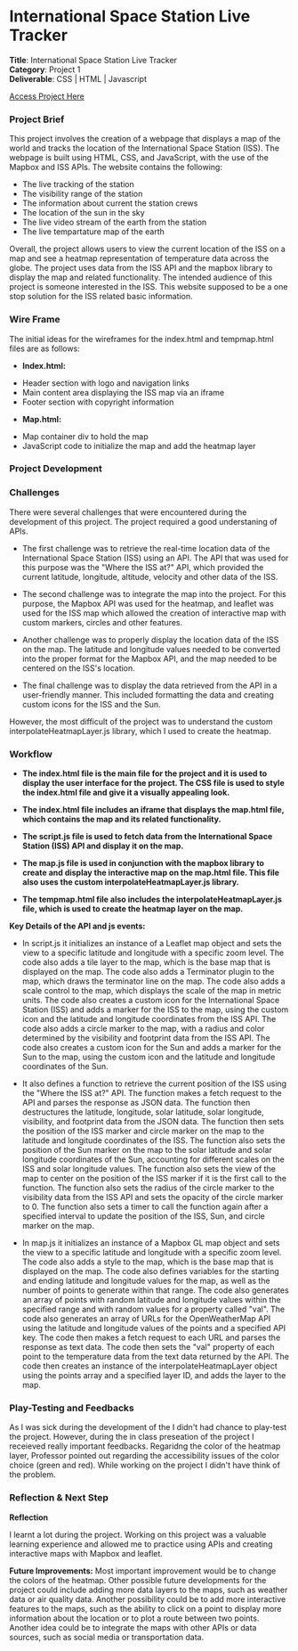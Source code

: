 # International Space Station Live Tracker

**Title**: International Space Station Live Tracker <br>
**Category**: Project 1 <br>
**Deliverable**: CSS | HTML | Javascript <br>

[Access Project Here](https://hasiburratul.github.io/connectionslab/Week_5/Project_1/)

### Project Brief 

This project involves the creation of a webpage that displays a map of the world and tracks the location of the International Space Station (ISS). The webpage is built using HTML, CSS, and JavaScript, with the use of the Mapbox and ISS APIs. The website contains the following:

- The live tracking of the station
- The visibility range of the station
- The information about current the station crews 
- The location of the sun in the sky
- The live video stream of the earth from the station
- The live tempartature map of the earth

Overall, the project allows users to view the current location of the ISS on a map and see a heatmap representation of temperature data across the globe. The project uses data from the ISS API and the mapbox library to display the map and related functionality. The intended audience of this project is someone interested in the ISS. This website supposed to be a one stop solution for the ISS related basic information.

### Wire Frame

The initial ideas for the wireframes for the index.html and tempmap.html files are as follows:

* <b> Index.html: </b>

- Header section with logo and navigation links
- Main content area displaying the ISS map via an iframe
- Footer section with copyright information

* <b> Map.html: </b>

- Map container div to hold the map
- JavaScript code to initialize the map and add the heatmap layer

### Project Development 

### Challenges

There were several challenges that were encountered during the development of this project. The project required a good understaning of APIs.

- The first challenge was to retrieve the real-time location data of the International Space Station (ISS) using an API. The API that was used for this purpose was the "Where the ISS at?" API, which provided the current latitude, longitude, altitude, velocity and other data of the ISS.

- The second challenge was to integrate the map into the project. For this purpose, the Mapbox API was used for the heatmap, and leaflet was used for the ISS map which allowed the creation of interactive map with custom markers, circles and other features. 

- Another challenge was to properly display the location data of the ISS on the map. The latitude and longitude values needed to be converted into the proper format for the Mapbox API, and the map needed to be centered on the ISS's location.

- The final challenge was to display the data retrieved from the API in a user-friendly manner. This included formatting the data and creating custom icons for the ISS and the Sun.
  
However, the most difficult of the project was to understand the custom interpolateHeatmapLayer.js library, which I used to create the heatmap.

### Workflow

* <b> The index.html file is the main file for the project and it is used to display the user interface for the project.
The CSS file is used to style the index.html file and give it a visually appealing look. </b>

* <b> The index.html file includes an iframe that displays the map.html file, which contains the map and its related functionality. </b>
  
* <b> The script.js file is used to fetch data from the International Space Station (ISS) API and display it on the map. </b>

* <b> The map.js file is used in conjunction with the mapbox library to create and display the interactive map on the map.html file. This file also uses the custom interpolateHeatmapLayer.js library.</b>
  
* <b> The tempmap.html file also includes the interpolateHeatmapLayer.js file, which is used to create the heatmap layer on the map. </b>


**Key Details of the API and js events:**
- In script.js it initializes an instance of a Leaflet map object and sets the view to a specific latitude and longitude with a specific zoom level. The code also adds a tile layer to the map, which is the base map that is displayed on the map. The code also adds a Terminator plugin to the map, which draws the terminator line on the map. The code also adds a scale control to the map, which displays the scale of the map in metric units. The code also creates a custom icon for the International Space Station (ISS) and adds a marker for the ISS to the map, using the custom icon and the latitude and longitude coordinates from the ISS API. The code also adds a circle marker to the map, with a radius and color determined by the visibility and footprint data from the ISS API. The code also creates a custom icon for the Sun and adds a marker for the Sun to the map, using the custom icon and the latitude and longitude coordinates of the Sun.

- It also defines a function to retrieve the current position of the ISS using the "Where the ISS at?" API. The function makes a fetch request to the API and parses the response as JSON data. The function then destructures the latitude, longitude, solar latitude, solar longitude, visibility, and footprint data from the JSON data. The function then sets the position of the ISS marker and circle marker on the map to the latitude and longitude coordinates of the ISS. The function also sets the position of the Sun marker on the map to the solar latitude and solar longitude coordinates of the Sun, accounting for different scales on the ISS and solar longitude values. The function also sets the view of the map to center on the position of the ISS marker if it is the first call to the function. The function also sets the radius of the circle marker to the visibility data from the ISS API and sets the opacity of the circle marker to 0. The function also sets a timer to call the function again after a specified interval to update the position of the ISS, Sun, and circle marker on the map.

- In map.js it initializes an instance of a Mapbox GL map object and sets the view to a specific latitude and longitude with a specific zoom level. The code also adds a style to the map, which is the base map that is displayed on the map. The code also defines variables for the starting and ending latitude and longitude values for the map, as well as the number of points to generate within that range. The code also generates an array of points with random latitude and longitude values within the specified range and with random values for a property called "val". The code also generates an array of URLs for the OpenWeatherMap API using the latitude and longitude values of the points and a specified API key. The code then makes a fetch request to each URL and parses the response as text data. The code then sets the "val" property of each point to the temperature data from the text data returned by the API. The code then creates an instance of the interpolateHeatmapLayer object using the points array and a specified layer ID, and adds the layer to the map.


### Play-Testing and Feedbacks

As I was sick during the development of the I didn't had chance to play-test the project. However, during the in class preseation of the project I receieved really important feedbacks. Regaridng the color of the heatmap layer, Professor pointed out regarding the accessibility issues of the color choice (green and red). While working on the project I didn't have think of the problem. 

### Reflection & Next Step

**Reflection**

I learnt a lot during the project. Working on this project was a valuable learning experience and allowed me to practice using APIs and creating interactive maps with Mapbox and leaflet.

**Future Improvements:**
Most important improvement would be to change the colors of the heatmap. Other possible future developments for the project could include adding more data layers to the maps, such as weather data or air quality data. Another possibility could be to add more interactive features to the maps, such as the ability to click on a point to display more information about the location or to plot a route between two points. Another idea could be to integrate the maps with other APIs or data sources, such as social media or transportation data.


